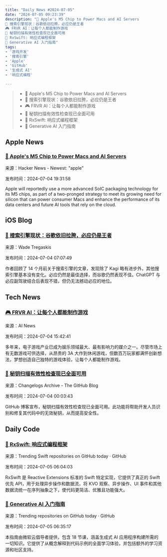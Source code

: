 ```yaml
---
title: "Daily News #2024-07-05"
date: "2024-07-05 09:23:39"
description: "🍎 Apple's M5 Chip to Power Macs and AI Servers
🤖 搜索引擎现状：谷歌依旧拉胯，必应仍是王者
🎮 FRVR AI：让每个人都能制作游戏
🎉 秘钥扫描有效性检查现已全面可用
🌟 RxSwift: 响应式编程框架
🌟 Generative AI 入门指南"
tags: 
- '游戏开发'
- '搜索引擎'
- 'Apple'
- 'GitHub'
- '生成式 AI'
- '响应式编程'

---
```


> - 🍎 Apple's M5 Chip to Power Macs and AI Servers
> - 🤖 搜索引擎现状：谷歌依旧拉胯，必应仍是王者
> - 🎮 FRVR AI：让每个人都能制作游戏
> - 🎉 秘钥扫描有效性检查现已全面可用
> - 🌟 RxSwift: 响应式编程框架
> - 🌟 Generative AI 入门指南

## Apple News

### [🍎 Apple's M5 Chip to Power Macs and AI Servers](https://www.macrumors.com/2024/07/04/apple-m5-chips-advanced-packaging-tsmc/)

来源：Hacker News - Newest: "apple"

发布时间：2024-07-04 19:31:58

Apple will reportedly use a more advanced SoIC packaging technology for its M5 chips, as part of a two-pronged strategy to meet its growing need for silicon that can power consumer Macs and enhance the performance of its data centers and future AI tools that rely on the cloud.

## iOS Blog

### [🤖 搜索引擎现状：谷歌依旧拉胯，必应仍是王者](https://wadetregaskis.com/a-short-update-on-getting-answers-on-the-modern-internet/)

来源：Wade Tregaskis

发布时间：2024-07-04 07:07:49

作者回顾了 14 个月前关于搜索引擎的文章，发现除了 Kagi 略有进步外，其他搜索引擎基本没有变化。必应仍然是最佳选择，而谷歌仍然表现不佳。ChatGPT 与必应副驾驶结合后表现不错，但仍无法撼动必应的地位。

## Tech News

### [🎮 FRVR AI：让每个人都能制作游戏](https://www.artificialintelligence-news.com/2024/07/04/frvr-ai-makes-game-creation-available-to-anyone/)

来源：AI News

发布时间：2024-07-04 15:42:41

多年来，电子游戏产业已成为娱乐领域最大、最有影响力的媒介之一。尽管市场上有无数游戏可供选择，从昂贵的 3A 大作到休闲游戏，但数百万玩家都满怀创新想法，梦想创造自己独特的游戏体验，让每个人都能制作游戏。

### [🎉 秘钥扫描有效性检查现已全面可用](https://github.blog/changelog/2024-07-03-secret-scanning-validity-checks-are-generally-available)

来源：Changelogs Archive - The GitHub Blog

发布时间：2024-07-04 00:03:43

GitHub 博客宣布，秘钥扫描有效性检查现已全面可用。此功能将帮助开发人员识别和修复其代码中的无效秘钥，从而提高安全性。

## Daily Code

### [🌟 RxSwift: 响应式编程框架](https://github.com/ReactiveX/RxSwift)

来源：Trending Swift repositories on GitHub today · GitHub

发布时间：2024-07-05 06:04:03

RxSwift 是 Reactive Extensions 标准的 Swift 特定实现，它提供了真正的 Swift 优先 API，用于处理异步操作和数据流，将 KVO 观察、异步操作、UI 事件和其他数据流统一在序列抽象之下，使代码更简洁、优雅且功能强大。

### [🌟 Generative AI 入门指南](https://github.com/microsoft/generative-ai-for-beginners)

来源：Trending repositories on GitHub today · GitHub

发布时间：2024-07-05 06:35:17

本指南由微软云倡导者提供，包含 18 节课，涵盖生成式 AI 应用程序构建所需的一切知识。它提供了从概念解释到代码示例的全面学习体验，并包括额外的学习资源和社区支持。
